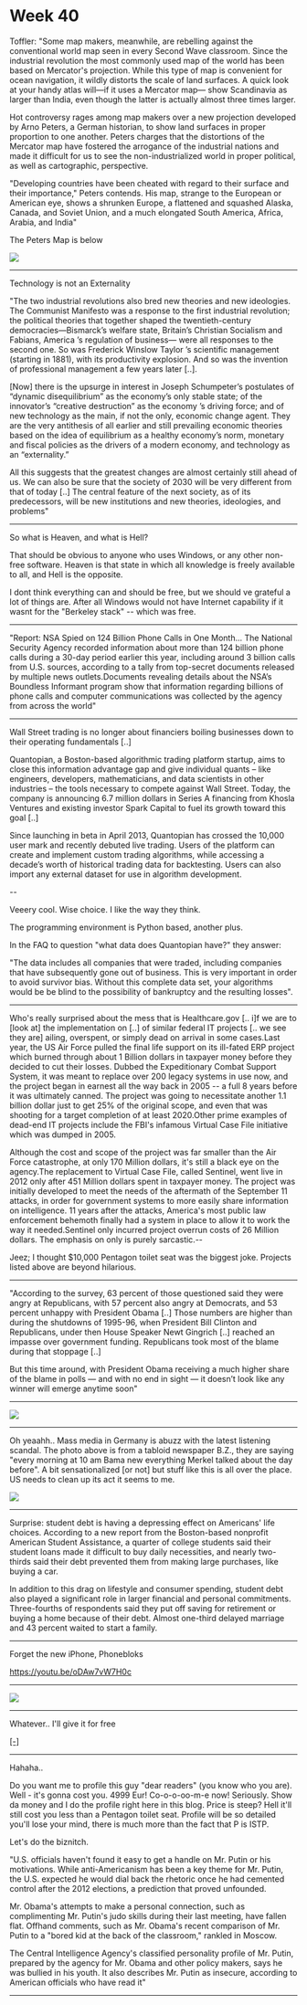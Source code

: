 # Week 40

Toffler: "Some map makers, meanwhile, are rebelling against the
conventional world map seen in every Second Wave classroom. Since the
industrial revolution the most commonly used map of the world has been
based on Mercator's projection. While this type of map is convenient
for ocean navigation, it wildly distorts the scale of land surfaces. A
quick look at your handy atlas will—if it uses a Mercator map— show
Scandinavia as larger than India, even though the latter is actually
almost three times larger.

Hot controversy rages among map makers over a new projection
developed by Arno Peters, a German historian, to show land surfaces
in proper proportion to one another. Peters charges that the distortions
of the Mercator map have fostered the arrogance of the industrial
nations and made it difficult for us to see the non-industrialized world in proper political, as well as cartographic, perspective.

"Developing countries have been cheated with regard to their surface
and their importance," Peters contends. His map, strange to the
European or American eye, shows a shrunken Europe, a flattened and
squashed Alaska, Canada, and Soviet Union, and a much elongated
South America, Africa, Arabia, and India"

The Peters Map is below

![](PetersMap.jpg)

---

Technology is not an Externality

"The two industrial revolutions also bred new theories and new
ideologies. The Communist Manifesto was a response to the first
industrial revolution; the political theories that together shaped the
twentieth-century democracies—Bismarck’s welfare state, Britain’s
Christian Socialism and Fabians, America ’s regulation of business—
were all responses to the second one. So was Frederick Winslow Taylor
’s scientific management (starting in 1881), with its productivity
explosion. And so was the invention of professional management a few
years later [..].

[Now] there is the upsurge in interest in Joseph Schumpeter’s
postulates of “dynamic disequilibrium” as the economy’s only stable
state; of the innovator’s “creative destruction” as the economy ’s
driving force; and of new technology as the main, if not the only,
economic change agent. They are the very antithesis of all earlier and
still prevailing economic theories based on the idea of equilibrium as
a healthy economy’s norm, monetary and fiscal policies as the drivers
of a modern economy, and technology as an “externality.”

All this suggests that the greatest changes are almost certainly still
ahead of us. We can also be sure that the society of 2030 will be very
different from that of today [..] The central feature of the next
society, as of its predecessors, will be new institutions and new
theories, ideologies, and problems"

---

So what is Heaven, and what is Hell?

That should be obvious to anyone who uses Windows, or any other
non-free software. Heaven is that state in which all knowledge is
freely available to all, and Hell is the opposite.

I dont think everything can and should be free, but we should ve
grateful a lot of things are. After all Windows would not have
Internet capability if it wasnt for the "Berkeley stack" -- which was
free.

---

"Report: NSA Spied on 124 Billion Phone Calls in One Month... The
National Security Agency recorded information about more than 124
billion phone calls during a 30-day period earlier this year,
including around 3 billion calls from U.S. sources, according to a
tally from top-secret documents released by multiple news
outlets.Documents revealing details about the NSA’s Boundless
Informant program show that information regarding billions of phone
calls and computer communications was collected by the agency from
across the world"

---

Wall Street trading is no longer about financiers boiling businesses down to their operating fundamentals [..] 

Quantopian, a Boston-based algorithmic trading platform startup, aims
to close this information advantage gap and give individual quants –
like engineers, developers, mathematicians, and data scientists in
other industries – the tools necessary to compete against Wall
Street. Today, the company is announcing 6.7 million dollars in Series
A financing from Khosla Ventures and existing investor Spark Capital
to fuel its growth toward this goal [..]

Since launching in beta in April 2013, Quantopian has crossed the
10,000 user mark and recently debuted live trading. Users of the
platform can create and implement custom trading algorithms, while
accessing a decade’s worth of historical trading data for
backtesting. Users can also import any external dataset for use in
algorithm development.

--

Veeery cool. Wise choice. I like the way they think.

The programming environment is Python based, another plus. 

In the FAQ to question "what data does Quantopian have?" they answer:

"The data includes all companies that were traded, including companies
that have subsequently gone out of business. This is very important in
order to avoid survivor bias. Without this complete data set, your
algorithms would be be blind to the possibility of bankruptcy and the
resulting losses".

---

Who's really surprised about the mess that is Healthcare.gov [.. i]f
we are to [look at] the implementation on [..] of similar federal IT
projects [.. we see they are] ailing, overspent, or simply dead on
arrival in some cases.Last year, the US Air Force pulled the final
life support on its ill-fated ERP project which burned through about 1
Billion dollars in taxpayer money before they decided to cut their
losses. Dubbed the Expeditionary Combat Support System, it was meant
to replace over 200 legacy systems in use now, and the project began
in earnest all the way back in 2005 -- a full 8 years before it was
ultimately canned. The project was going to necessitate another 1.1
billion dollar just to get 25% of the original scope, and even that
was shooting for a target completion of at least 2020.Other prime
examples of dead-end IT projects include the FBI's infamous Virtual
Case File initiative which was dumped in 2005.

Although the cost and scope of the project was far smaller than the
Air Force catastrophe, at only 170 Million dollars, it's still a black
eye on the agency.The replacement to Virtual Case File, called
Sentinel, went live in 2012 only after 451 Million dollars spent in
taxpayer money. The project was initially developed to meet the needs
of the aftermath of the September 11 attacks, in order for government
systems to more easily share information on intelligence. 11 years
after the attacks, America's most public law enforcement behemoth
finally had a system in place to allow it to work the way it
needed.Sentinel only incurred project overrun costs of 26 Million
dollars. The emphasis on only is purely sarcastic.--

Jeez; I thought $10,000 Pentagon toilet seat was the biggest
joke. Projects listed above are beyond hilarious.

---

"According to the survey, 63 percent of those questioned said they were
angry at Republicans, with 57 percent also angry at Democrats, and 53
percent unhappy with President Obama [..] Those numbers are higher
than during the shutdowns of 1995-96, when President Bill Clinton and
Republicans, under then House Speaker Newt Gingrich [..] reached an
impasse over government funding. Republicans took most of the blame
during that stoppage [..]

But this time around, with President Obama receiving a much higher
share of the blame in polls — and with no end in sight — it doesn’t
look like any winner will emerge anytime soon"

---

![](Screenshotfrom2013-10-24090538.png)

---

Oh yeaahh.. Mass media in Germany is abuzz with the latest listening
scandal. The photo above is from a tabloid newspaper B.Z., they are
saying "every morning at 10 am Bama new everything Merkel talked about
the day before". A bit sensationalized [or not] but stuff like this is
all over the place. US needs to clean up its act it seems to me.

![](2013-10-29-210554.jpg)

---

Surprise: student debt is having a depressing effect on Americans'
life choices. According to a new report from the Boston-based
nonprofit American Student Assistance, a quarter of college students
said their student loans made it difficult to buy daily necessities,
and nearly two-thirds said their debt prevented them from making
large purchases, like buying a car.

In addition to this drag on lifestyle and consumer spending, student
debt also played a significant role in larger financial and personal
commitments. Three-fourths of respondents said they put off saving
for retirement or buying a home because of their debt. Almost
one-third delayed marriage and 43 percent waited to start a family.

---

Forget the new iPhone, Phonebloks

https://youtu.be/oDAw7vW7H0c

---

![](5025.png)

---

Whatever.. I'll give it for free

[[-]](../../2014/08/vlad.html)

---

Hahaha..

Do you want me to profile this guy "dear readers" (you know who you
are). Well - it's gonna cost you. 4999 Eur! Co-o-o-oo-m-e now!
Seriously.  Show da money and I do the profile right here in this
blog. Price is steep? Hell it'll still cost you less than a Pentagon
toilet seat. Profile will be so detailed you'll lose your mind, there
is much more than the fact that P is ISTP.

Let's do the biznitch.

"U.S. officials haven't found it easy to get a handle on Mr. Putin or
his motivations. While anti-Americanism has been a key theme for
Mr. Putin, the U.S. expected he would dial back the rhetoric once he
had cemented control after the 2012 elections, a prediction that
proved unfounded.

Mr. Obama's attempts to make a personal connection, such as
complimenting Mr. Putin's judo skills during their last meeting, have
fallen flat. Offhand comments, such as Mr. Obama's recent comparison
of Mr. Putin to a "bored kid at the back of the classroom," rankled in
Moscow.

The Central Intelligence Agency's classified personality profile of
Mr. Putin, prepared by the agency for Mr. Obama and other policy
makers, says he was bullied in his youth. It also describes Mr. Putin
as insecure, according to American officials who have read it"

---

